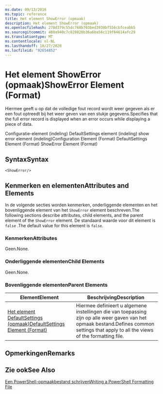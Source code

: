 ```yaml
---
ms.date: 09/13/2016
ms.topic: reference
title: Het element ShowError (opmaak)
description: Het element ShowError (opmaak)
ms.openlocfilehash: 278d379c55dc768b703bed3938bf556cbfceabb5
ms.sourcegitcommit: 488a940c7c828820b36a6ba56c119f64614afc29
ms.translationtype: MT
ms.contentlocale: nl-NL
ms.lasthandoff: 10/27/2020
ms.locfileid: "92654852"
---
```

# <a name="showerror-element-format"></a><span data-ttu-id="06511-103">Het element ShowError (opmaak)</span><span class="sxs-lookup"><span data-stu-id="06511-103">ShowError Element (Format)</span></span>

<span data-ttu-id="06511-104">Hiermee geeft u op dat de volledige fout record wordt weer gegeven als er een fout optreedt bij het weer geven van een stukje gegevens.</span><span class="sxs-lookup"><span data-stu-id="06511-104">Specifies that the full error record is displayed when an error occurs while displaying a piece of data.</span></span>

<span data-ttu-id="06511-105">Configuratie-element (indeling) DefaultSettings element (indeling) show error element (indeling)</span><span class="sxs-lookup"><span data-stu-id="06511-105">Configuration Element (Format) DefaultSettings Element (Format) ShowError Element (Format)</span></span>

## <a name="syntax"></a><span data-ttu-id="06511-106">Syntax</span><span class="sxs-lookup"><span data-stu-id="06511-106">Syntax</span></span>

```scr
<ShowError/>
```

## <a name="attributes-and-elements"></a><span data-ttu-id="06511-107">Kenmerken en elementen</span><span class="sxs-lookup"><span data-stu-id="06511-107">Attributes and Elements</span></span>

<span data-ttu-id="06511-108">In de volgende secties worden kenmerken, onderliggende elementen en het bovenliggende element van het `ShowError` element beschreven.</span><span class="sxs-lookup"><span data-stu-id="06511-108">The following sections describe attributes, child elements, and the parent element of the `ShowError` element.</span></span> <span data-ttu-id="06511-109">De standaard waarde voor dit element is `false` .</span><span class="sxs-lookup"><span data-stu-id="06511-109">The default value for this element is `false`.</span></span>

### <a name="attributes"></a><span data-ttu-id="06511-110">Kenmerken</span><span class="sxs-lookup"><span data-stu-id="06511-110">Attributes</span></span>

<span data-ttu-id="06511-111">Geen.</span><span class="sxs-lookup"><span data-stu-id="06511-111">None.</span></span>

### <a name="child-elements"></a><span data-ttu-id="06511-112">Onderliggende elementen</span><span class="sxs-lookup"><span data-stu-id="06511-112">Child Elements</span></span>

<span data-ttu-id="06511-113">Geen.</span><span class="sxs-lookup"><span data-stu-id="06511-113">None.</span></span>

### <a name="parent-elements"></a><span data-ttu-id="06511-114">Bovenliggende elementen</span><span class="sxs-lookup"><span data-stu-id="06511-114">Parent Elements</span></span>

|<span data-ttu-id="06511-115">Element</span><span class="sxs-lookup"><span data-stu-id="06511-115">Element</span></span>|<span data-ttu-id="06511-116">Beschrijving</span><span class="sxs-lookup"><span data-stu-id="06511-116">Description</span></span>|
|-------------|-----------------|
|[<span data-ttu-id="06511-117">Het element DefaultSettings (opmaak)</span><span class="sxs-lookup"><span data-stu-id="06511-117">DefaultSettings Element (Format)</span></span>](./defaultsettings-element-format.md)|<span data-ttu-id="06511-118">Hiermee definieert u algemene instellingen die van toepassing zijn op alle weer gaven van het opmaak bestand.</span><span class="sxs-lookup"><span data-stu-id="06511-118">Defines common settings that apply to all the views of the formatting file.</span></span>|

## <a name="remarks"></a><span data-ttu-id="06511-119">Opmerkingen</span><span class="sxs-lookup"><span data-stu-id="06511-119">Remarks</span></span>

## <a name="see-also"></a><span data-ttu-id="06511-120">Zie ook</span><span class="sxs-lookup"><span data-stu-id="06511-120">See Also</span></span>

[<span data-ttu-id="06511-121">Een PowerShell-opmaakbestand schrijven</span><span class="sxs-lookup"><span data-stu-id="06511-121">Writing a PowerShell Formatting File</span></span>](./writing-a-powershell-formatting-file.md)
